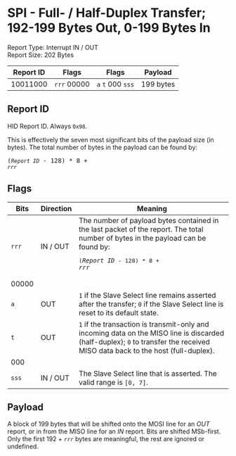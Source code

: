
# SPI - Full- / Half-Duplex Transfer; 192-199 Bytes Out, 0-199 Bytes In
Report Type: Interrupt IN / OUT<br />
Report Size: 202 Bytes

| Report ID | Flags | Flags | Payload |
|-----------|-------|-------|---------|
| 10011000 | `rrr`&nbsp;00000 | `a`&nbsp;`t`&nbsp;000&nbsp;`sss` | 199 bytes |

## Report ID
HID Report ID.  Always `0x98`.

This is effectively the seven most significant bits of the payload size (in bytes).  The total number of bytes in the payload can be found by: <pre>(*`Report ID`* - 128) * 8 + *`rrr`*</pre>

## Flags
| Bits  | Direction | Meaning |
|-------|-----------|---------|
| `rrr` | IN / OUT  | The number of payload bytes contained in the last packet of the report.  The total number of bytes in the payload can be found by: <pre>(*`Report ID`* - 128) * 8 + *`rrr`*</pre> |
| 00000 |          |                                                                       |
| `a`   | OUT      | `1` if the Slave Select line remains asserted after the transfer; `0` if the Slave Select line is reset to its default state. |
| `t`   | OUT      | `1` if the transaction is transmit-only and incoming data on the MISO line is discarded (half-duplex); `0` to transfer the received MISO data back to the host (full-duplex). |
| 000   |          |                                                                       |
| `sss` | IN / OUT | The Slave Select line that is asserted.  The valid range is `[0, 7]`. |

## Payload
A block of 199 bytes that will be shifted onto the MOSI line for an *OUT* report, or in from the MISO line for an *IN* report.  Bits are shifted MSb-first.  Only the first 192 + *`rrr`* bytes are meaningful, the rest are ignored or undefined.
